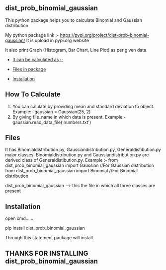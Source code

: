 ## dist_prob_binomial_gaussian

This python package helps you to calculate Binomial and Gaussian distribution

My python package link :-
https://pypi.org/project/dist-prob-binomial-gaussian/
It is upload in pypi.org website

It also print Graph (Histogram, Bar Chart, Line Plot) as per given data.


- [It can be calculated as :-](#how-to-calculate)

- [Files in package](#files)

- [Installation](#installation)

## How To Calculate

1. You can calulate by providing mean and standard deviation to object. Example:-  gaussian = Gaussian(25, 2)
2. By giving file_name in which data is present. Example:- gaussian.read_data_file('numbers.txt')

## Files

It has Binomialdistribution.py, Gaussiandistribution.py, Generaldistibution.py  major classes.
Binomialdistribution.py and Gaussiandistribution.py are derived class of Generaldistibution.py.
Example :-
from dist_prob_binomial_gaussian import Gaussian       //For Gaussian distribution
from dist_prob_binomial_gaussian import Binomial       //For Binomial distribution

dist_prob_binomial_gaussian --> this the file in which all three classes are present

## Installation

open cmd......

pip install dist_prob_binomial_gaussian

Through this statement package will install.

## THANKS FOR INSTALLING dist_prob_binomial_gaussian
